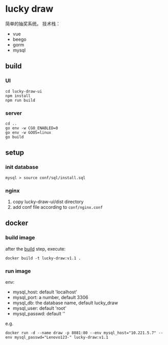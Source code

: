 # lucky draw
简单的抽奖系统。
技术栈：
- vue
- beego
- gorm
- mysql


## build
### UI
```
cd lucky-draw-ui
npm install
npm run build
```

### server
```
cd ..
go env -w CGO_ENABLED=0
go env -w GOOS=linux
go build
```


## setup
### init database
```
mysql > source conf/sql/install.sql
```
### nginx
1. copy lucky-draw-ui/dist directory
2. add conf file according to `conf/nginx.conf`

## docker
### build image
after the [build](#build) step, execute:
```
docker build -t lucky-draw:v1.1 .
```

### run image
env:
- mysql_host: default 'localhost'
- mysql_port: a number, default 3306
- mysql_db: the database name, default lucky_draw
- mysql_user: default 'root'
- mysql_passwd: default ''

e.g.
```
docker run -d --name draw -p 8081:80 --env mysql_host="10.221.5.7" --env mysql_passwd="Lenovo123-" lucky-draw:v1.1
```

